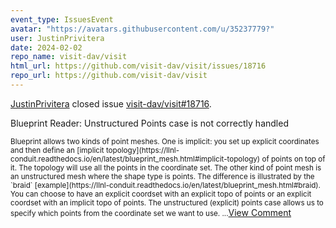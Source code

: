 ```yaml
---
event_type: IssuesEvent
avatar: "https://avatars.githubusercontent.com/u/35237779?"
user: JustinPrivitera
date: 2024-02-02
repo_name: visit-dav/visit
html_url: https://github.com/visit-dav/visit/issues/18716
repo_url: https://github.com/visit-dav/visit
---
```


<a href='https://github.com/JustinPrivitera' target='_blank'>JustinPrivitera</a> closed issue <a href='https://github.com/visit-dav/visit/issues/18716' target='_blank'>visit-dav/visit#18716</a>.

<p>Blueprint Reader: Unstructured Points case is not correctly handled</p><small>Blueprint allows two kinds of point meshes. One is implicit: you set up explicit coordinates and then define an [implicit topology](https://llnl-conduit.readthedocs.io/en/latest/blueprint_mesh.html#implicit-topology) of points on top of it. The topology will use all the points in the coordinate set. The other kind of point mesh is an unstructured mesh where the shape type is points. The difference is illustrated by the `braid` [example](https://llnl-conduit.readthedocs.io/en/latest/blueprint_mesh.html#braid). You can choose to have an explicit coordset with an explicit topo of points or an explicit coordset with an implicit topo of points. The unstructured (explicit) points case allows us to specify which points from the coordinate set we want to use....</small><a href='https://github.com/visit-dav/visit/issues/18716' target='_blank'>View Comment</a>